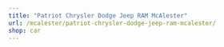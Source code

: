 ```yaml
---
title: "Patriot Chrysler Dodge Jeep RAM McAlester"
url: /mcalester/patriot-chrysler-dodge-jeep-ram-mcalester/
shop: car
---
```

